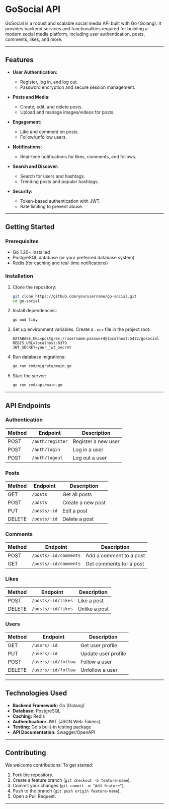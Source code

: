 # GoSocial API

GoSocial is a robust and scalable social media API built with Go (Golang). It provides backend services and functionalities required for building a modern social media platform, including user authentication, posts, comments, likes, and more.

---

## Features

- **User Authentication:**
  - Register, log in, and log out.
  - Password encryption and secure session management.
- **Posts and Media:**

  - Create, edit, and delete posts.
  - Upload and manage images/videos for posts.

- **Engagement:**

  - Like and comment on posts.
  - Follow/unfollow users.

- **Notifications:**

  - Real-time notifications for likes, comments, and follows.

- **Search and Discover:**

  - Search for users and hashtags.
  - Trending posts and popular hashtags.

- **Security:**
  - Token-based authentication with JWT.
  - Rate limiting to prevent abuse.

---

## Getting Started

### Prerequisites

- Go 1.20+ installed
- PostgreSQL database (or your preferred database system)
- Redis (for caching and real-time notifications)

### Installation

1. Clone the repository:

   ```bash
   git clone https://github.com/yourusername/go-social.git
   cd go-social
   ```

2. Install dependencies:

   ```bash
   go mod tidy
   ```

3. Set up environment variables. Create a `.env` file in the project root:

   ```
   DATABASE_URL=postgres://username:password@localhost:5432/gosocial
   REDIS_URL=localhost:6379
   JWT_SECRET=your_jwt_secret
   ```

4. Run database migrations:

   ```bash
   go run cmd/migrate/main.go
   ```

5. Start the server:
   ```bash
   go run cmd/api/main.go
   ```

---

## API Endpoints

### Authentication

| Method | Endpoint         | Description         |
| ------ | ---------------- | ------------------- |
| POST   | `/auth/register` | Register a new user |
| POST   | `/auth/login`    | Log in a user       |
| POST   | `/auth/logout`   | Log out a user      |

### Posts

| Method | Endpoint     | Description       |
| ------ | ------------ | ----------------- |
| GET    | `/posts`     | Get all posts     |
| POST   | `/posts`     | Create a new post |
| PUT    | `/posts/:id` | Edit a post       |
| DELETE | `/posts/:id` | Delete a post     |

### Comments

| Method | Endpoint              | Description             |
| ------ | --------------------- | ----------------------- |
| POST   | `/posts/:id/comments` | Add a comment to a post |
| GET    | `/posts/:id/comments` | Get comments for a post |

### Likes

| Method | Endpoint           | Description   |
| ------ | ------------------ | ------------- |
| POST   | `/posts/:id/likes` | Like a post   |
| DELETE | `/posts/:id/likes` | Unlike a post |

### Users

| Method | Endpoint            | Description         |
| ------ | ------------------- | ------------------- |
| GET    | `/users/:id`        | Get user profile    |
| PUT    | `/users/:id`        | Update user profile |
| POST   | `/users/:id/follow` | Follow a user       |
| DELETE | `/users/:id/follow` | Unfollow a user     |

---

## Technologies Used

- **Backend Framework:** Go (Golang)
- **Database:** PostgreSQL
- **Caching:** Redis
- **Authentication:** JWT (JSON Web Tokens)
- **Testing:** Go's built-in testing package
- **API Documentation:** Swagger/OpenAPI

---

## Contributing

We welcome contributions! To get started:

1. Fork the repository.
2. Create a feature branch (`git checkout -b feature-name`).
3. Commit your changes (`git commit -m "Add feature"`).
4. Push to the branch (`git push origin feature-name`).
5. Open a Pull Request.

---
